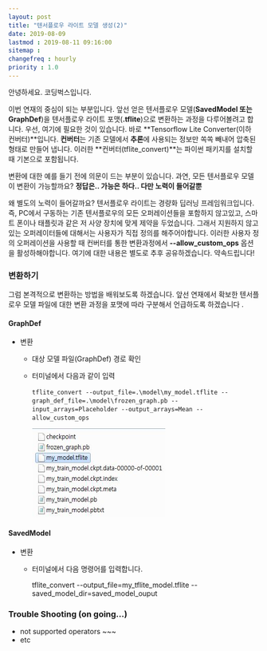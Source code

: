 ```yaml
---
layout: post
title: "텐서플로우 라이트 모델 생성(2)"
date: 2019-08-09
lastmod : 2019-08-11 09:16:00
sitemap :
changefreq : hourly
priority : 1.0
---
```


안녕하세요. 코딩벅스입니다.

 이번 연재의 중심이 되는 부분입니다. 앞선 얻은 텐서플로우 모델(**SavedModel 또는 GraphDef**)을 텐서플로우 라이트 포맷(**.tflite**)으로 변환하는 과정을 다루어볼려고 합니다. 우선, 여기에 필요한 것이 있습니다. 바로 **Tensorflow Lite Converter(이하 컨버터)**입니다. **컨버터**는 기존 모델에서 **추론**에 사용되는 정보만 쏙쏙 빼내어 압축된 형태로 만들어 냅니다. 이러한 **컨버터(tflite_convert)**는 파이썬 패키지를 설치할 때 기본으로 포함됩니다.

 변환에 대한 예를 들기 전에 의문이 드는 부분이 있습니다. 과연, 모든 텐서플로우 모델이  변환이 가능할까요? **정답은.. 가능은 하다.. 다만 노력이 들어갈뿐** 

 왜 별도의 노력이 들어갈까요?  텐서플로우 라이트는 경량화 딥러닝 프레임워크입니다. 즉, PC에서 구동하는 기존 텐서플로우의 모든 오퍼레이션들을 포함하지 않고있고, 스마트 폰이나 태플릿과 같은 저 사양 장치에 맞게 제약을 두었습니다. 그래서 지원하지 않고있는 오퍼레이터들에 대해서는 사용자가 직접 정의를 해주어야합니다. 이러한 사용자 정의 오퍼레이션을 사용할 때 컨버터를 통한 변환과정에서 **--allow_custom_ops** 옵션을 활성하해야합니다. 여기에 대한 내용은 별도로 추후 공유하겠습니다. 약속드립니다!



### 변환하기 

 그럼 본격적으로 변환하는 방법을 배워보도록 하겠습니다. 앞선 연재에서 확보한 텐서플로우 모델 파일에 대한 변환 과정을 포맷에 따라 구분해서 언급하도록 하겠습니다 .



#### GraphDef

* 변환

  * 대상 모델 파일(GraphDef) 경로 확인 

  * 터미널에서 다음과 같이 입력 

    `tflite_convert --output_file=.\model\my_model.tflite --graph_def_file=.\model\frozen_graph.pb --input_arrays=Placeholder --output_arrays=Mean --allow_custom_ops`

    ![결과](https://github.com/junimnjw/junimnjw.github.io/blob/master/assets/img/tflite_outputfile.JPG?raw=true)

    

#### SavedModel

* 변환

  * 터미널에서 다음 명령어를 입력합니다. 

    tflite_convert  --output_file=my_tflite_model.tflite  --saved_model_dir=saved_model_ouput



### Trouble Shooting (on going...)

* not supported operators ~~~
* etc

